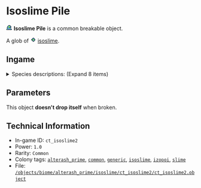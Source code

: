 # Isoslime Pile

<img src="https://raw.githubusercontent.com/Ceterai/Enternia/main/objects/biome/alterash_prime/isoslime/ct_isoslime2/icon.png" alt="Isoslime Pile icon" loading="lazy" height=16px width="auto" /> **Isoslime Pile** is a common breakable object.

A glob of <img src="https://raw.githubusercontent.com/Ceterai/Enternia/main/items/throwables/ct_isoslime_ball.png" alt="Isoslime icon" loading="lazy" height=16px width="auto" /> [isoslime](https://ceterai.github.io/MyEnternia/Wiki/Isoslime).

## Ingame

<details markdown="1"><summary>Species descriptions: (Expand 8 items)</summary>

- Alta: I could get a biosample from this! Or maybe even a cryonic extract, if I'm lucky.
- Apex: A slime deposit. It appears to be dripping.
- Avian: A disgusting slime ball.
- Floran: Floran wants to avoid touching ssslime.
- Glitch: Disgusted. A viscous slime deposit.
- Human: Slime is so gross.
- Hylotl: Slime isn't so bad when your skin is already slimy.
- Novakid: Oozing slime.

</details>

## Parameters

This object **doesn't drop itself** when broken.

## Technical Information

- In-game ID: `ct_isoslime2`
- Power: `1.0`
- Rarity: `Common`
- Colony tags: [`alterash_prime`](https://ceterai.github.io/MyEnternia/Wiki/Tags/AlterashPrime), [`common`](https://ceterai.github.io/MyEnternia/Wiki/Tags/Common), [`generic`](https://ceterai.github.io/MyEnternia/Wiki/Tags/Generic), [`isoslime`](https://ceterai.github.io/MyEnternia/Wiki/Tags/Isoslime), [`izopoi`](https://ceterai.github.io/MyEnternia/Wiki/Tags/Izopoi), [`slime`](https://ceterai.github.io/MyEnternia/Wiki/Tags/Slime)
- File: [`/objects/biome/alterash_prime/isoslime/ct_isoslime2/ct_isoslime2.object`](https://github.com/Ceterai/Enternia/blob/main/objects/biome/alterash_prime/isoslime/ct_isoslime2/ct_isoslime2.object)
